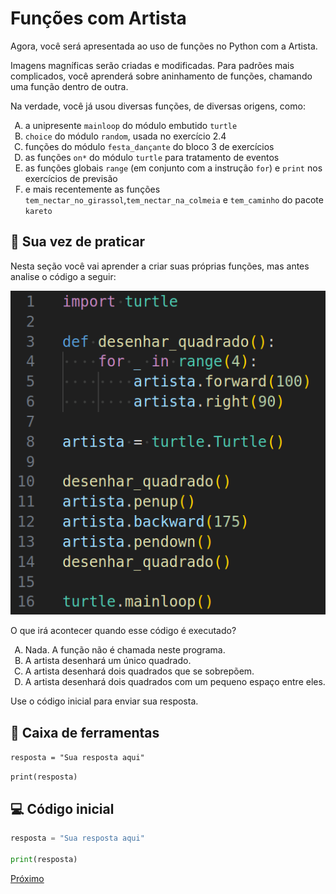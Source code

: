 # Funções com Artista

Agora, você será apresentada ao uso de funções no Python com a Artista.

Imagens magníficas serão criadas e modificadas.
Para padrões mais complicados, você aprenderá sobre aninhamento de funções, chamando uma função dentro de outra.

Na verdade, você já usou diversas funções, de diversas origens, como:
1. a unipresente `mainloop` do módulo embutido `turtle`
2. `choice` do módulo `random`, usada no exercício 2.4
3. funções do módulo `festa_dançante` do bloco 3 de exercícios
4. as funções `on*` do módulo `turtle` para tratamento de eventos
5. as funções globais `range` (em conjunto com a instrução `for`) e `print` nos exercícios de previsão
6. e mais recentemente as funções 
`tem_nectar_no_girassol`,`tem_nectar_na_colmeia` e `tem_caminho` do pacote `kareto`


## 🐝 Sua vez de praticar

Nesta seção você vai aprender a criar suas próprias funções,
mas antes analise o código a seguir:

![Previsão 70](kareto/fase70/previsao_70.png)

O que irá acontecer quando esse código é executado?

<!-- para a lista ser A, B, C, D -->
<style type="text/css">
    ol { list-style-type: upper-alpha; }
</style>

1) Nada. A função não é chamada neste programa.
1) A artista desenhará um único quadrado.
1) A artista desenhará dois quadrados que se sobrepõem.
1) A artista desenhará dois quadrados com um pequeno espaço entre eles.

Use o código inicial para enviar sua resposta.

## 🧰 Caixa de ferramentas

`resposta = "Sua resposta aqui"`

`print(resposta)`


## 💻 Código inicial

```python
resposta = "Sua resposta aqui"

print(resposta)
```

[Próximo](kareto/fase71/README.md)

